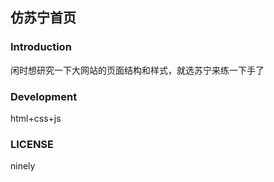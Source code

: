 ## 仿苏宁首页
### Introduction
闲时想研究一下大网站的页面结构和样式，就选苏宁来练一下手了
### Development
html+css+js
### LICENSE
ninely